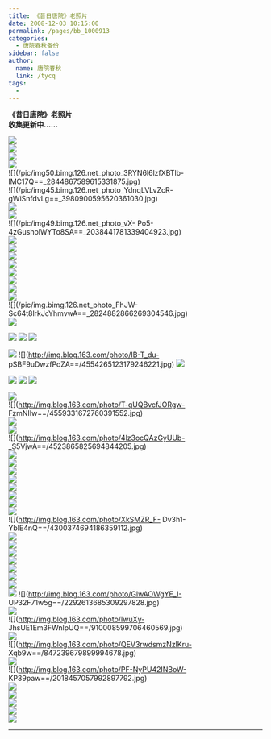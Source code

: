 ```yaml
---
title: 《昔日唐院》老照片
date: 2008-12-03 10:15:00
permalink: /pages/bb_1000913
categories: 
  - 唐院春秋备份
sidebar: false
author: 
  name: 唐院春秋
  link: /tycq
tags: 
  - 
---
```


**《昔日唐院》老照片  
收集更新中……**

![](/pic/img.ph.126.net_ZOnCgvy10_vpfEtUg1T5_g==_3234428957382729857.jpg)  
![](/pic/img43.bimg.126.net_photo_0dFUxSFBWUvNXF_ri_Aong==_3170534137669996818.jpg)  
![](/pic/img45.bimg.126.net_photo_zb2yipRHac9WOdp5eSK0Hw==_3980900595620360978.jpg)  
![](/pic/img43.bimg.126.net_photo_K9iMSXwK4ETVT_aX3asfuA==_3171378562599962573.jpg)  
![](/pic/img50.bimg.126.net_photo_3RYN6l6lzfXBTlb-
lMC17Q==_2844867589615331875.jpg)  
![](/pic/img45.bimg.126.net_photo_YdnqLVLvZcR-
gWiSnfdvLg==_3980900595620361030.jpg)  
![](/pic/img43.bimg.126.net_photo_xNK4tQLH2UtEvpSHvCHacw==_3114802092281107739.jpg)  
![](/pic/img245.ph.126.net_lxsbpbHWJCtGSmtl4xjAiw==_2110499375377703577.jpg)  
![](/pic/img49.bimg.126.net_photo_vX-
Po5-4zGusholWYTo8SA==_2038441781339404923.jpg)  
![](/pic/img49.bimg.126.net_photo_Vgg3IL0Z3vZXo9zNOjGXAA==_2038441781339404932.jpg)  
![](/pic/img20.bimg.126.net_photo_4ckyDTh4T2QPcr1OZe1CNw==_860187528828839733.jpg)  
![](/pic/img.bimg.126.net_photo_OIVREHjgtk0yM73KepWXCA==_1422574532296947027.jpg)  
![](/pic/img.bimg.126.net_photo_g20kyQyUK3w4V5G_x3_wBw==_352688145819700505.jpg)  
![](/pic/img.bimg.126.net_photo_EPVi0F90kXcgHaRofphh9w==_2041538006083697353.jpg)  
![](/pic/img.bimg.126.net_photo_3Oef320hKnCGO3RvWEUFxg==_2041256531106986662.jpg)  
![](/pic/img.bimg.126.net_photo_WRqg481b8YbcPMdjHEg40g==_1480558377499243865.jpg)  
![](/pic/img.bimg.126.net_photo_i5PG0J8o8nSzXZBAhEOWww==_1479151002615690499.jpg)  
![](/pic/img.bimg.126.net_photo_FhJW-
Sc64t8lrkJcYhmvwA==_2824882866269304546.jpg)  
![](/pic/img.bimg.126.net_photo_QtnWkEaxX8oGeMXEafRxcw==_2824882866269304526.jpg)  

![](http://kr.img.blog.yahoo.com/ybi/1/63/8e/gene7299/folder/3/img_3_11_2?1114739383.gif)
![](http://kr.img.blog.yahoo.com/ybi/1/63/8e/gene7299/folder/3/img_3_11_6?1114739383.gif)
![](http://kr.img.blog.yahoo.com/ybi/1/63/8e/gene7299/folder/3/img_3_11_7?1114739383.gif)

![](http://kr.img.blog.yahoo.com/ybi/1/63/8e/gene7299/folder/3/img_3_11_5?1114739383.gif)
![](http://img.blog.163.com/photo/IB-T_du-
pSBF9uDwzfPoZA==/4554265123179246221.jpg)
![](http://kr.img.blog.yahoo.com/ybi/1/63/8e/gene7299/folder/3/img_3_11_0?1114739383.gif)

![](http://kr.img.blog.yahoo.com/ybi/1/63/8e/gene7299/folder/3/img_3_11_3?1114739383.gif)
![](http://kr.img.blog.yahoo.com/ybi/1/63/8e/gene7299/folder/3/img_3_11_1?1114739383.gif)
![](http://kr.img.blog.yahoo.com/ybi/1/63/8e/gene7299/folder/3/img_3_11_4?1114739383.gif)

![](http://img.blog.163.com/photo/tuy89Z-ynftgDrTtirmauQ==/1142506930469591526.jpg)  
![](http://img.blog.163.com/photo/T-qUQBvcfJORgw-
FzmNIIw==/4559331672760391552.jpg)  
![](http://img.blog.163.com/photo/5F5afcP_LCBB17UP9lqYnw==/4559331672760391579.jpg)  
![](http://img.blog.163.com/photo/8U80LnVgxM_NRL3GGgcX7w==/3706181018350019792.jpg)  
![](http://img.blog.163.com/photo/4lz3ocQAzGyUUb-
_S5VjwA==/4523865825694844205.jpg)  
![](http://img.blog.163.com/photo/TxDodsa4JTFDsPnZVkfz2g==/1138284805818970247.jpg)  
![](http://img.blog.163.com/photo/j-SNdtfZvP9EqTCEjnCo6w==/919297273938077815.jpg)  
![](http://img.blog.163.com/photo/gyRso9XX27ja5Tj2ZYSKFw==/919297273938077840.jpg)  
![](http://img.blog.163.com/photo/clh4PM9ONEao1vHDFOUOtA==/305400349731605474.jpg)  
![](http://img.blog.163.com/photo/7sf_VzflRqe5fBeKN8rc_g==/892275676173845263.jpg)  
![](http://img.blog.163.com/photo/RHnXRmaEGNUX1I_FM0fz6Q==/305400349731605503.jpg)  
![](http://img.blog.163.com/photo/4ckyDTh4T2QPcr1OZe1CNw==/860187528828839733.jpg)  
![](http://img.blog.163.com/photo/Lg9fE_xtdvvKwKY5un3XOw==/633881647553465152.jpg)  
![](http://img.blog.163.com/photo/XkSMZR_F-
Dv3h1-YblE4nQ==/4300374694186359112.jpg)  
![](http://img.blog.163.com/photo/bGzPPUtfT3BYriva0g7_TQ==/4247738873541293606.jpg)  
![](http://img.blog.163.com/photo/SyUkzxdgPDcJO9p89EZ8rA==/4524710250624983297.jpg)  
![](http://img.blog.163.com/photo/lylNjn8aw5Nu1dOMryprfg==/3678314995655674383.jpg)  
![](http://img.blog.163.com/photo/ZAPDqSH7ZDAdxt7LU8RKSQ==/3145482864742205443.jpg)  
![](http://img.blog.163.com/photo/KrbtJ72BE7Sbd7D_mYbvmg==/4235072499589525081.jpg)  
![](http://img.blog.163.com/photo/L3i3YfEwTVEso5kX1O7maA==/1716152933005696358.jpg)  
![](http://img.blog.163.com/photo/XZKorD1r6ffqnrlOETxs1w==/1987213335578326120.jpg)  
![](http://img.blog.163.com/photo/HJNDg5t7OcK5bgBW6wkdgw==/606297099835819438.jpg)
![](http://img.blog.163.com/photo/GlwAOWgYE_I-
UP32F71w5g==/2292613685309297828.jpg)  
![](http://img.blog.163.com/photo/Jz9Ana491Wkxsa_3NuyVzA==/2307813334051338531.jpg)  
![](http://img.blog.163.com/photo/IwuXy-
JhsUE1Em3FWnlpUQ==/910008599706460569.jpg)  
![](http://img.blog.163.com/photo/FJKxKIyLIM35olqmMyTfnQ==/4809844402032235572.jpg)  
![](http://img.blog.163.com/photo/QEV3rwdsmzNzlKru-
Xqb9w==/847239679899994678.jpg)  
![](http://img.blog.163.com/photo/o8-EDIIFkNnlvJHuUvI_NQ==/1703205084077272635.jpg)  
![](http://img.blog.163.com/photo/PF-NyPU42INBoW-
KP39paw==/2018457057992897792.jpg)  
![](http://img.blog.163.com/photo/Vg2nkFyelIHAqk6s3XcIYw==/2014234933342573944.jpg)  
![](http://img.blog.163.com/photo/S3N0cRWJimJ2_C8tQx3N2A==/2299087609773701130.jpg)  
![](http://img.blog.163.com/photo/2CXcWSQi_RSNIxBCbYKzJA==/890586826313613667.jpg)  
![](http://img.blog.163.com/photo/g7f9SPHHnvRVLzP-83-GGA==/886646176639673301.jpg)  
![](http://img.blog.163.com/photo/skFN3GUz3FnwEgZqeHCtRg==/363947144887421294.jpg)  
  
  
  
---